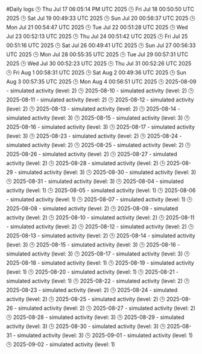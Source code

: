 #Daily logs
🕒 Thu Jul 17 06:05:14 PM UTC 2025
🕒 Fri Jul 18 00:50:50 UTC 2025
🕒 Sat Jul 19 00:49:33 UTC 2025
🕒 Sun Jul 20 00:56:37 UTC 2025
🕒 Mon Jul 21 00:54:47 UTC 2025
🕒 Tue Jul 22 00:51:28 UTC 2025
🕒 Wed Jul 23 00:52:13 UTC 2025
🕒 Thu Jul 24 00:51:42 UTC 2025
🕒 Fri Jul 25 00:51:16 UTC 2025
🕒 Sat Jul 26 00:49:41 UTC 2025
🕒 Sun Jul 27 00:56:33 UTC 2025
🕒 Mon Jul 28 00:55:35 UTC 2025
🕒 Tue Jul 29 00:57:31 UTC 2025
🕒 Wed Jul 30 00:52:23 UTC 2025
🕒 Thu Jul 31 00:52:26 UTC 2025
🕒 Fri Aug  1 00:58:31 UTC 2025
🕒 Sat Aug  2 00:49:36 UTC 2025
🕒 Sun Aug  3 00:57:35 UTC 2025
🕒 Mon Aug  4 00:56:51 UTC 2025
🕒 2025-08-09 - simulated activity (level: 2)
🕒 2025-08-10 - simulated activity (level: 2)
🕒 2025-08-11 - simulated activity (level: 2)
🕒 2025-08-12 - simulated activity (level: 2)
🕒 2025-08-13 - simulated activity (level: 2)
🕒 2025-08-14 - simulated activity (level: 3)
🕒 2025-08-15 - simulated activity (level: 3)
🕒 2025-08-16 - simulated activity (level: 3)
🕒 2025-08-17 - simulated activity (level: 3)
🕒 2025-08-23 - simulated activity (level: 2)
🕒 2025-08-24 - simulated activity (level: 2)
🕒 2025-08-25 - simulated activity (level: 2)
🕒 2025-08-26 - simulated activity (level: 2)
🕒 2025-08-27 - simulated activity (level: 2)
🕒 2025-08-28 - simulated activity (level: 2)
🕒 2025-08-29 - simulated activity (level: 3)
🕒 2025-08-30 - simulated activity (level: 3)
🕒 2025-08-31 - simulated activity (level: 3)
🕒 2025-08-04 - simulated activity (level: 1)
🕒 2025-08-05 - simulated activity (level: 1)
🕒 2025-08-06 - simulated activity (level: 1)
🕒 2025-08-07 - simulated activity (level: 1)
🕒 2025-08-08 - simulated activity (level: 2)
🕒 2025-08-09 - simulated activity (level: 2)
🕒 2025-08-10 - simulated activity (level: 2)
🕒 2025-08-11 - simulated activity (level: 2)
🕒 2025-08-12 - simulated activity (level: 2)
🕒 2025-08-13 - simulated activity (level: 2)
🕒 2025-08-14 - simulated activity (level: 3)
🕒 2025-08-15 - simulated activity (level: 3)
🕒 2025-08-16 - simulated activity (level: 3)
🕒 2025-08-17 - simulated activity (level: 3)
🕒 2025-08-18 - simulated activity (level: 1)
🕒 2025-08-19 - simulated activity (level: 1)
🕒 2025-08-20 - simulated activity (level: 1)
🕒 2025-08-21 - simulated activity (level: 1)
🕒 2025-08-22 - simulated activity (level: 2)
🕒 2025-08-23 - simulated activity (level: 2)
🕒 2025-08-24 - simulated activity (level: 2)
🕒 2025-08-25 - simulated activity (level: 2)
🕒 2025-08-26 - simulated activity (level: 2)
🕒 2025-08-27 - simulated activity (level: 2)
🕒 2025-08-28 - simulated activity (level: 3)
🕒 2025-08-29 - simulated activity (level: 3)
🕒 2025-08-30 - simulated activity (level: 3)
🕒 2025-08-31 - simulated activity (level: 3)
🕒 2025-09-01 - simulated activity (level: 1)
🕒 2025-09-02 - simulated activity (level: 1)

